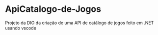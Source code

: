 # ApiCatalogo-de-Jogos
Projeto da DIO da criação de uma API de catálogo de jogos feito em .NET usando vscode
